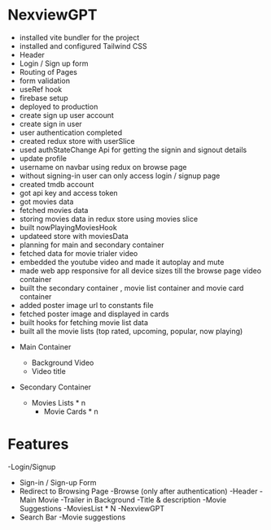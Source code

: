 
# NexviewGPT

- installed vite bundler for the project
- installed and configured Tailwind CSS
- Header
- Login / Sign up form
- Routing of Pages
- form validation
- useRef hook
- firebase setup 
- deployed to production
- create sign up user account
- create sign in user
- user authentication completed
- created redux store with userSlice
- used authStateChange Api for getting the signin and signout details
- update profile
- username on navbar using redux on browse page
- without signing-in user can only access login / signup page
- created tmdb account
- got api key and access token
- got movies data
- fetched movies data 
- storing movies data in redux store using movies slice
- built nowPlayingMoviesHook 
- updateed store with moviesData
- planning for main and secondary container
- fetched data for movie trialer video
- embedded the youtube video and made it autoplay and mute
- made web app responsive for all device sizes till the browse page video container
- built the secondary container , movie list container and movie card container
- added poster image url to constants file 
- fetched poster image and displayed in cards
- built hooks for fetching movie list data  
- built all the movie lists (top rated, upcoming, popular, now playing)



<!-- BROWSE PAGE -->
 - Main Container
   - Background Video 
   - Video title

  - Secondary Container 
    - Movies Lists * n
      - Movie Cards * n






# Features
-Login/Signup
   - Sign-in / Sign-up Form
   - Redirect to Browsing Page
-Browse (only after authentication)
   -Header
   -Main Movie
      -Trailer in Background
      -Title & description
      -Movie Suggestions
         -MoviesList * N
-NexviewGPT
   - Search Bar
   -Movie suggestions

